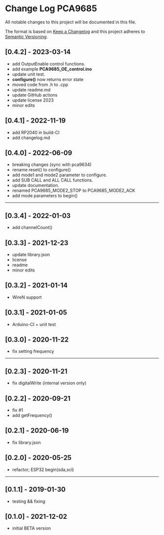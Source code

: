 # Change Log PCA9685

All notable changes to this project will be documented in this file.

The format is based on [Keep a Changelog](http://keepachangelog.com/)
and this project adheres to [Semantic Versioning](http://semver.org/).


## [0.4.2] - 2023-03-14
- add OutputEnable control functions.
- add example **PCA9685_OE_control.ino**
- update unit test.
- **configure()** now returns error state
- moved code from .h to .cpp
- update readme.md
- update GitHub actions
- update license 2023
- minor edits


## [0.4.1] - 2022-11-19
- add RP2040 in build-CI
- add changelog.md

## [0.4.0] - 2022-06-09
- breaking changes (sync with pca9634)
- rename reset() to configure()
- add mode1 and mode2 parameter to configure.
- add SUB CALL and ALL CALL functions.
- update documentation.
- renamed PCA9685_MODE2_STOP to PCA9685_MODE2_ACK
- add mode parameters to begin()

----

## [0.3.4] - 2022-01-03
- add channelCount()

## [0.3.3] - 2021-12-23
- update library.json
- license
- readme
- minor edits

## [0.3.2] - 2021-01-14
- WireN support

## [0.3.1] - 2021-01-05
- Arduino-CI + unit test

## [0.3.0] - 2020-11-22
- fix setting frequency

----

## [0.2.3] - 2020-11-21
- fix digitalWrite (internal version only)

## [0.2.2] - 2020-09-21
- fix #1
- add getFrequency()

## [0.2.1] - 2020-06-19
- fix library.json

## [0.2.0] - 2020-05-25
- refactor; ESP32 begin(sda,scl)

----

## [0.1.1] - 2019-01-30
- testing && fixing

## [0.1.0] - 2021-12-02
- initial BETA version

